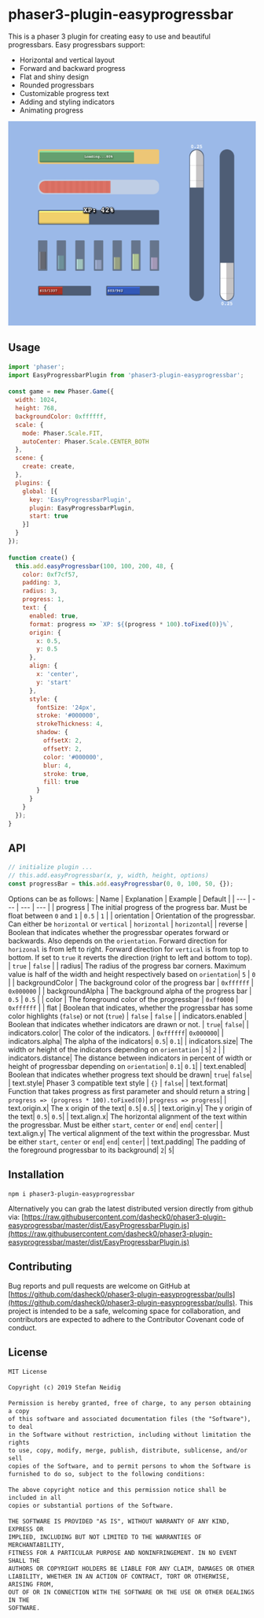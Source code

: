 # phaser3-plugin-easyprogressbar
This is a phaser 3 plugin for creating easy to use and beautiful progressbars. Easy progressbars support:

* Horizontal and vertical layout
* Forward and backward progress
* Flat and shiny design
* Rounded progressbars
* Customizable progress text
* Adding and styling indicators
* Animating progress 

![](https://github.com/dasheck0/phaser3-plugin-easyprogressbar/blob/develop/art/demo.png)

## Usage
```javascript
import 'phaser';
import EasyProgressbarPlugin from 'phaser3-plugin-easyprogressbar';

const game = new Phaser.Game({
  width: 1024,
  height: 768,
  backgroundColor: 0xffffff,
  scale: {
    mode: Phaser.Scale.FIT,
    autoCenter: Phaser.Scale.CENTER_BOTH
  },
  scene: {
    create: create,
  },
  plugins: {
    global: [{
      key: 'EasyProgressbarPlugin',
      plugin: EasyProgressbarPlugin,
      start: true
    }]
  }
});

function create() {
  this.add.easyProgressbar(100, 100, 200, 48, {
    color: 0xf7cf57,
    padding: 3,
    radius: 3,
    progress: 1,
    text: {
      enabled: true,
      format: progress => `XP: ${(progress * 100).toFixed(0)}%`,
      origin: {
        x: 0.5,
        y: 0.5
      },
      align: {
        x: 'center',
        y: 'start'
      },
      style: {
        fontSize: '24px',
        stroke: '#000000',
        strokeThickness: 4,
        shadow: {
          offsetX: 2,
          offsetY: 2,
          color: '#000000',
          blur: 4,
          stroke: true,
          fill: true
        }
      }
    }
  });
}
```

## API
```javascript
// initialize plugin ...
// this.add.easyProgressbar(x, y, width, height, options)
const progressBar = this.add.easyProgressbar(0, 0, 100, 50, {});
```

Options can be as follows: 
| Name | Explanation | Example | Default |
| --- | --- | --- | --- |
| progress | The initial progress of the progress bar. Must be float between `0` and `1` | `0.5` | `1` |
| orientation | Orientation of the progressbar. Can either be `horizontal` or `vertical` | `horizontal` | `horizontal`|
| reverse | Boolean that indicates whether the progressbar operates forward or backwards. Also depends on the `orientation`. Forward direction for `horizonal` is from left to right. Forward direction for `vertical` is from top to bottom. If set to `true` it reverts the direction (right to left and bottom to top). | `true` | `false` |
| radius| The radius of the progress bar corners. Maximum value is half of the width and height respectively based on `orientation`| `5` | `0` |
| backgroundColor | The background color of the progress bar | `0xffffff` | `0x000000` |
| backgroundAlpha | The background alpha of the progress bar | `0.5` | `0.5` |
| color | The foreground color of the progressbar | `0xff0000` | `0xffffff` |
| flat | Boolean that indicates, whether the progressbar has some color highlights (`false`) or not (`true`) | `false` | `false` |
| indicators.enabled | Boolean that indicates whether indicators are drawn or not. | `true`| `false`|
| indicators.color| The color of the indicators. | `0xffffff`| `0x000000`|
| indicators.alpha| The alpha of the indicators| `0.5`| `0.1`|
| indicators.size| The width or height of the indicators depending on `orientation` | `5`| `2` |
| indicators.distance| The distance between indicators in percent of width or height of progressbar depending on `orientation`| `0.1`| `0.1`|
| text.enabled| Boolean that indicates whether progress text should be drawn| `true`| `false`|
| text.style| Phaser 3 compatible text style | `{}` | `false`|
| text.format| Function that takes progress as first parameter and should return a string | `progress => (progress * 100).toFixed(0)`| `progress => progress`|
| text.origin.x| The x origin of the text| `0.5`| `0.5`|
| text.origin.y| The y origin of the text| `0.5`| `0.5`|
| text.align.x| The horizontal alignment of the text within the progressbar. Must be either `start`, `center` or `end`| `end`| `center`|
| text.align.y| The vertical alignment of the text within the progressbar. Must be either `start`, `center` or `end`| `end`| `center`|
| text.padding| The padding of the foreground progressbar to its background| `2`| `5`|


## Installation
```
npm i phaser3-plugin-easyprogressbar
```

Alternatively you can grab the latest distributed version directly from github via: [https://raw.githubusercontent.com/dasheck0/phaser3-plugin-easyprogressbar/master/dist/EasyProgressbarPlugin.js](https://raw.githubusercontent.com/dasheck0/phaser3-plugin-easyprogressbar/master/dist/EasyProgressbarPlugin.js)

## Contributing
Bug reports and pull requests are welcome on GitHub at [https://github.com/dasheck0/phaser3-plugin-easyprogressbar/pulls](https://github.com/dasheck0/phaser3-plugin-easyprogressbar/pulls). This project is intended to be a safe, welcoming space for collaboration, and contributors are expected to adhere to the Contributor Covenant code of conduct.

## License
``` 
MIT License

Copyright (c) 2019 Stefan Neidig

Permission is hereby granted, free of charge, to any person obtaining a copy
of this software and associated documentation files (the "Software"), to deal
in the Software without restriction, including without limitation the rights
to use, copy, modify, merge, publish, distribute, sublicense, and/or sell
copies of the Software, and to permit persons to whom the Software is
furnished to do so, subject to the following conditions:

The above copyright notice and this permission notice shall be included in all
copies or substantial portions of the Software.

THE SOFTWARE IS PROVIDED "AS IS", WITHOUT WARRANTY OF ANY KIND, EXPRESS OR
IMPLIED, INCLUDING BUT NOT LIMITED TO THE WARRANTIES OF MERCHANTABILITY,
FITNESS FOR A PARTICULAR PURPOSE AND NONINFRINGEMENT. IN NO EVENT SHALL THE
AUTHORS OR COPYRIGHT HOLDERS BE LIABLE FOR ANY CLAIM, DAMAGES OR OTHER
LIABILITY, WHETHER IN AN ACTION OF CONTRACT, TORT OR OTHERWISE, ARISING FROM,
OUT OF OR IN CONNECTION WITH THE SOFTWARE OR THE USE OR OTHER DEALINGS IN THE
SOFTWARE.

```
